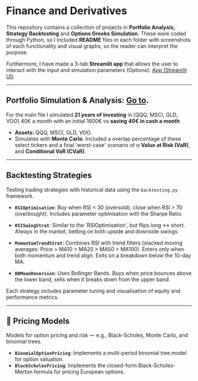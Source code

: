 # Finance and Derivatives

This repository contains a collection of projects in **Portfolio Analysis, Strategy Backtesting** and **Options Greeks Simulation**. These were coded through Python, so I included **README** files in each folder with screenshots of each functionality and visual graphs, so the reader can interpret the purpose.

Furthermore, I have made a 3-tab **Streamlit app** that allows the user to interact with the input and simulation parameters (Options): [App (Streamlit UI)](OptionGreeksSimulator/README.md).

---

## Portfolio Simulation & Analysis: [Go to](OptionGreeksSimulator/README.md).
For the main file I simulated **21 years of investing** in [QQQ, MSCI, GLD, VOO] 40€ a month with an initial 1600€ vs **saving 40€ in cash a month**
- **Assets:** QQQ, MSCI, GLD, VOO.
- Simulates with **Monte Carlo**. Included a overlap percentage of these select tickers and a final 'worst-case' scenario of α **Value at Risk (VaR)**, and **Conditional VaR (CVaR)**.

---

## Backtesting Strategies

Testing trading strategies with historical data using the `backtesting.py` framework.

- **`RSIOptimisation`**:
  Buy when RSI < 30 (oversold), close when RSI > 70 (overbought). Includes parameter optimisation with the Sharpe Ratio.

- **`RSISwingStrat`**:
  Similar to the 'RSIOptimisation', but flips long ↔ short. Always in the market, betting on both upside and downside swings.

- **`MomentumTrendStrat`**:
  Combines RSI with trend filters (stacked moving averages: Price > MA10 > MA20 > MA50 > MA100). Enters only when both momentum and trend align. Exits on a breakdown below the 10-day MA.

- **`BBMeanReversion`**:
  Uses Bollinger Bands. Buys when price bounces above the lower band, sells when it breaks down from the upper band.

Each strategy includes parameter tuning and visualisation of equity and performance metrics.

---

## 💸 Pricing Models

Models for option pricing and risk — e.g., Black-Scholes, Monte Carlo, and binomial trees.

- **`BinomialOptionPricing`**: Implements a multi-period binomial tree model for option valuation.
- **`BlackScholesPricing`**: Implements the closed-form Black-Scholes-Merton formula for pricing European options.
